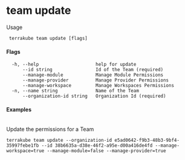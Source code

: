 # team update

Usage

```
 terrakube team update [flags]
```

#### Flags

```
  -h, --help                     help for update
      --id string                Id of the Team (required)
      --manage-module            Manage Module Permissions
      --manage-provider          Manage Provider Permissions
      --manage-workspace         Manage Workspaces Permissions
  -n, --name string              Name of the Team
      --organization-id string   Organization Id (required)
```

#### Examples

\
Update the permissions for a Team

```
terrakube team update --organization-id e5ad0642-f9b3-48b3-9bf4-35997febe1fb --id 38b6635a-d38e-46f2-a95e-d00a416de4fd --manage-workspace=true --manage-module=false --manage-provider=true 
```
